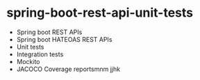 # spring-boot-rest-api-unit-tests

- Spring boot REST APIs
- Spring boot HATEOAS REST APIs
- Unit tests
- Integration tests
- Mockito
- JACOCO Coverage reportsmnm jjhk

